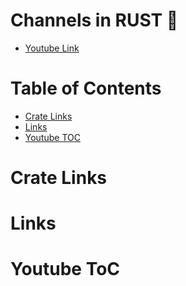 
# Channels in RUST :crab:

- [Youtube Link](https://www.youtube.com/watch?v=b4mS5UPHh20)



# Table of Contents

- [Crate Links](#crate-links)
- [Links](#links)
- [Youtube TOC](#youtube-toc)
# Crate Links 



# Links 





# Youtube ToC 

